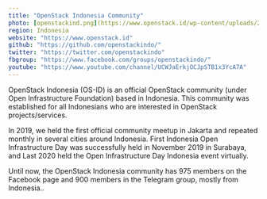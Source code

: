 ```yaml
---
title: "OpenStack Indonesia Community"
photo: [openstackind.png](https://www.openstack.id/wp-content/uploads/2019/09/openstackind.png)
region: Indonesia
website: "https://www.openstack.id"
github: "https://github.com/openstackindo/"
twitter: "https://twitter.com/openstackindo"
fbgroup: "https://www.facebook.com/groups/openstackindo/"
youtube: "https://www.youtube.com/channel/UCWJaErkjOCJpSTB1x3YcA7A"
---
```

OpenStack Indonesia (OS-ID) is an official OpenStack community (under Open Infrastructure Foundation) based in Indonesia. This community was established for all Indonesians who are interested in OpenStack projects/services.

In 2019, we held the first official community meetup in Jakarta and repeated monthly in several cities around Indonesia. First Indonesia Open Infrastructure Day was successfully held in November 2019 in Surabaya, and Last 2020 held the Open Infrastructure Day Indonesia event virtually.

Until now, the OpenStack Indonesia community has 975 members on the Facebook page and 900 members in the Telegram group, mostly from Indonesia..
